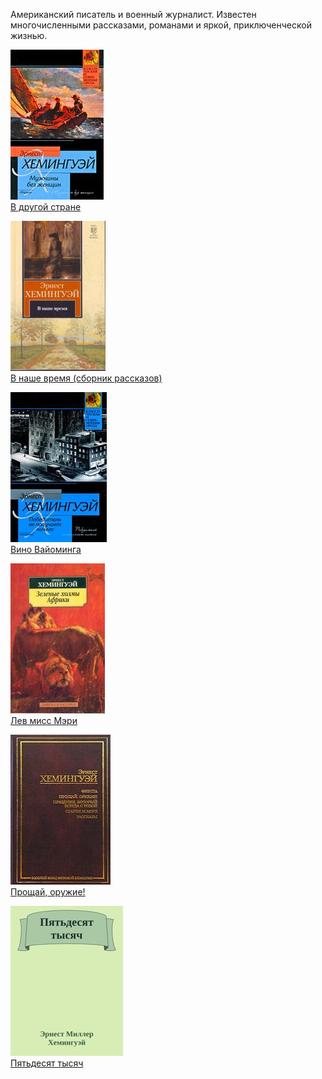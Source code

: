 Американский писатель и военный журналист. 
Известен многочисленными рассказами, романами и яркой, приключенческой жизнью.

![](В%20другой%20стране.jpg)  
[В другой стране](В%20другой%20стране)

![](В%20наше%20время%20(сборник%20рассказов).jpg)  
[В наше время (сборник рассказов)](В%20наше%20время%20(сборник%20рассказов))

![](Вино%20Вайоминга.jpg)  
[Вино Вайоминга](Вино%20Вайоминга)

![](Лев%20мисс%20Мэри.jpg)  
[Лев мисс Мэри](Лев%20мисс%20Мэри)

![](Прощай,%20оружие!.jpg)  
[Прощай, оружие!](Прощай,%20оружие!)

![](Пятьдесят%20тысяч.jpg)  
[Пятьдесят тысяч](Пятьдесят%20тысяч)

